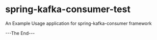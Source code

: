 # spring-kafka-consumer-test
An Example Usage application for spring-kafka-consumer framework 

---The End---